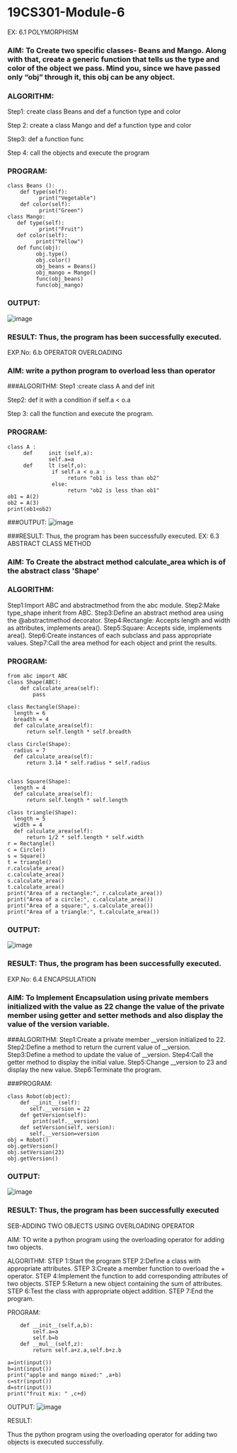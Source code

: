 # 19CS301-Module-6
EX: 6.1   POLYMORPHISM

### AIM: To Create two specific classes- Beans and Mango. Along with that, create a generic function that tells us the type and color of the object we pass. Mind you, since we have passed only “obj” through it, this obj can be any object.

### ALGORITHM:
Step1: create class Beans and def a function type and color

Step 2: create a class Mango and def a function type and color

Step3: def a function func

Step 4: call the objects and execute the program

### PROGRAM:
```
class Beans ():
    def type(self):   
          print("Vegetable")
    def color(self):
          print("Green")
class Mango:
   def type(self):
          print("Fruit")
   def color(self):
         print("Yellow")
   def func(obj):
         obj.type()
         obj.color()
         obj_beans = Beans()
         obj_mango = Mango()
         func(obj_beans)
         func(obj_mango)
```
### OUTPUT:
![image](https://github.com/user-attachments/assets/b41a3e12-896b-4f6c-a9b2-19045a5088f9)


### RESULT: Thus, the program has been successfully executed.

EXP.No: 6.b OPERATOR OVERLOADING

### AIM: write a python program to overload less than operator
###ALGORITHM:
Step1 :create class A and def init	 

Step2: def it	with a condition if self.a < o.a 

Step 3: call the function and execute the program.
### PROGRAM:
```
class A :
     def     init (self,a):
             self.a=a
     def     lt (self,o):
              if self.a < o.a :
                   return "ob1 is less than ob2"
              else:
                   return "ob2 is less than ob1"
ob1 = A(2)
ob2 = A(3)
print(ob1<ob2)
```
###OUTPUT:
![image](https://github.com/user-attachments/assets/dae03d17-1004-424e-a179-ef62fd2681bd)



###RESULT: Thus, the program has been successfully executed.
EX: 6.3 ABSTRACT CLASS METHOD

### AIM: To Create the abstract method calculate_area which is of the abstract class 'Shape'

### ALGORITHM:
Step1:Import ABC and abstractmethod from the abc module.
Step2:Make type_shape inherit from ABC.
Step3:Define an abstract method area using the @abstractmethod decorator.
Step4:Rectangle: Accepts length and width as attributes, implements area().
Step5:Square: Accepts side, implements area().
Step6:Create instances of each subclass and pass appropriate values.
Step7:Call the area method for each object and print the results.

### PROGRAM:
```
from abc import ABC
class Shape(ABC):
    def calculate_area(self):
        pass

class Rectangle(Shape):
  length = 6
  breadth = 4
  def calculate_area(self):
      return self.length * self.breadth

class Circle(Shape):
  radius = 7
  def calculate_area(self):
      return 3.14 * self.radius * self.radius


class Square(Shape):
  length = 4
  def calculate_area(self):
      return self.length * self.length

class triangle(Shape):
  length = 5
  width = 4
  def calculate_area(self):
      return 1/2 * self.length * self.width
r = Rectangle()
c = Circle()
s = Square() 
t = triangle()
r.calculate_area()
c.calculate_area()
s.calculate_area()
t.calculate_area()
print("Area of a rectangle:", r.calculate_area()) 
print("Area of a circle:", c.calculate_area()) 
print("Area of a square:", s.calculate_area()) 
print("Area of a triangle:", t.calculate_area()) 

```
### OUTPUT:

![image](https://github.com/user-attachments/assets/fb94d2c8-7e21-4156-9dae-e6e49a2ca8c6)


### RESULT: Thus, the program has been successfully executed.

EXP.No: 6.4     ENCAPSULATION

### AIM: To Implement Encapsulation using private members initialized with the value as 22 change the value of the private member using getter and setter methods and also display the value of the version variable.

###ALGORITHM: 
Step1:Create a private member __version initialized to 22.
Step2:Define a method to return the current value of __version.
Step3:Define a method to update the value of __version.
Step4:Call the getter method to display the initial value.
Step5:Change __version to 23 and display the new value.
Step6:Terminate the program.


###PROGRAM:
```
class Robot(object):
    def __init__(self):
       self.__version = 22
    def getVersion(self):
        print(self.__version)
    def setVersion(self, version):
       self.__version=version
obj = Robot()
obj.getVersion()
obj.setVersion(23)
obj.getVersion()

```
### OUTPUT:
 
![image](https://github.com/user-attachments/assets/0a7c5af7-e853-4d2c-a0ee-6e8209f5ac26)


### RESULT: Thus, the program has been successfully executed


SEB-ADDING TWO OBJECTS USING OVERLOADING OPERATOR

AIM: TO write a python program using the overloading operator for adding two objects.

ALGORITHM: STEP 1:Start the program STEP 2:Define a class with appropriate attributes. STEP 3:Create a member function to overload the + operator. STEP 4:Implement the function to add corresponding attributes of two objects. STEP 5:Return a new object containing the sum of attributes. STEP 6:Test the class with appropriate object addition. STEP 7:End the program.

PROGRAM:

```class Accessories:
    def __init__(self,a,b):
        self.a=a
        self.b=b
    def __mul__(self,z):
        return self.a+z.a,self.b+z.b
        
a=int(input())
b=int(input())
print("apple and mango mixed:" ,a+b)
c=str(input())
d=str(input())
print("fruit mix: " ,c+d)
```

OUTPUT:
![image](https://github.com/user-attachments/assets/3005f515-c29c-4599-be16-3a5c1a8a1964)

RESULT:

Thus the python program using the overloading operator for adding two objects is executed successfully.

